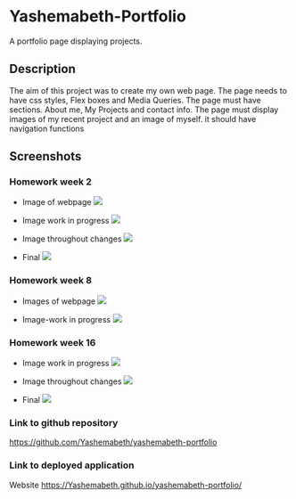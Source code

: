 # Yashemabeth-Portfolio

A portfolio page displaying projects.

## Description

The aim of this project was to create my own web page. The page needs to have css styles, Flex boxes and Media Queries. The page must have sections. About me, My Projects and contact info. The page must display images of my recent project and an image of myself. it should have navigation functions

## Screenshots

### Homework week 2

- Image of webpage
  <img src="./assets/images/screenshot/image1.png">

- Image work in progress
  <img src="./assets/images/screenshot/image2.png">

- Image throughout changes
  <img src="./assets/images/screenshot/image3.png">

- Final
  <img src="./assets/images/screenshot/image4.png">

### Homework week 8

- Images of webpage
  <img src="./assets/images/screenshot/webpageupdate.png">

- Image-work in progress
  <img src="./assets/images/screenshot/portfolioupdate.png">

### Homework week 16

- Image work in progress
  <img src="./assets/images/screenshot/final-wk8.png">

- Image throughout changes
  <img src="./assets/images/screenshot/week16.png">

- Final
  <img src="./assets/images/screenshot/week16F.png">

### Link to github repository

https://github.com/Yashemabeth/yashemabeth-portfolio

### Link to deployed application

Website
https://Yashemabeth.github.io/yashemabeth-portfolio/
